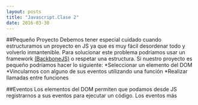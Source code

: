 ```yaml
---
layout: posts
title: "Javascript.Clase 2"
date: 2016-03-30
---
```


##Pequeño Proyecto
Debemos tener especial cuidado cuando estructuramos un proyecto en JS ya que es muy fácil desordenar todo y volverlo inmantenible. Para solucionar este problema podríamos usar un framework [(BackboneJS)](http://backbonejs.org/) o respetar una estructura. Si nuestro proyecto es pequeño podríamos hacer lo siguiente:
*Seleccionar un elemento del DOM
*Vincularnos con alguno de sus eventos utilizando una función
*Realizar llamadas entre funciones

##Eventos
Los elementos del DOM permiten que podamos desde JS registrarnos a sus eventos para ejecutar un código. Los eventos más 
